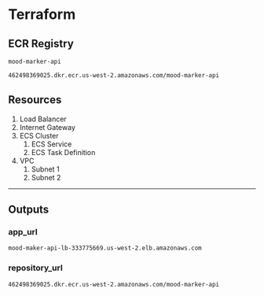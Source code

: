 # Terraform

## ECR Registry

`mood-marker-api`

```bash
462498369025.dkr.ecr.us-west-2.amazonaws.com/mood-marker-api
```

## Resources

1. Load Balancer
2. Internet Gateway
3. ECS Cluster
   1. ECS Service
   2. ECS Task Definition
4. VPC 
   1. Subnet 1
   2. Subnet 2

---
## Outputs

### app_url

`mood-maker-api-lb-333775669.us-west-2.elb.amazonaws.com`

### repository_url
`462498369025.dkr.ecr.us-west-2.amazonaws.com/mood-marker-api`
